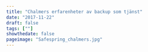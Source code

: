 ```yaml
---
title: "Chalmers erfarenheter av backup som tjänst"
date: "2017-11-22"
draft: false
tags: [""]
showthedate: false
pageimage: "Safespring_chalmers.jpg"
---
```

